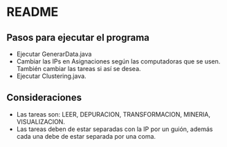 # README

## Pasos para ejecutar el programa

- Ejecutar GenerarData.java
- Cambiar las IPs en Asignaciones según las computadoras que se usen. También cambiar las tareas si así se desea.
- Ejecutar Clustering.java.

## Consideraciones

- Las tareas son: LEER, DEPURACION, TRANSFORMACION, MINERIA, VISUALIZACION. 
- Las tareas deben de estar separadas con la IP por un guión, además cada una debe de estar separada por una coma.